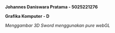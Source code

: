 **Johannes Daniswara Pratama - 5025221276**

**Grafika Komputer - D**

*Menggambar 3D Sword menggunakan pure webGL*